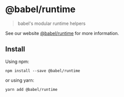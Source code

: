 # @babel/runtime

> babel's modular runtime helpers

See our website [@babel/runtime](https://babeljs.io/docs/en/babel-runtime) for more information.

## Install

Using npm:

```
npm install --save @babel/runtime
```

or using yarn:

```
yarn add @babel/runtime
```
